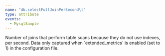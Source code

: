 ```yaml
---
name: "db.selectFullJoinPerSecond\t"
type: attribute
events:
  - MysqlSample
---
```


Number of joins that perform table scans because they do not use indexes, per second. Data only captured when \`extended\_metrics\` is enabled (set to 1) in the configuration file.